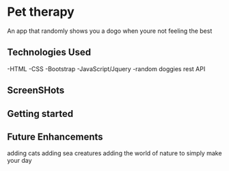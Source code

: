 # Pet therapy 

An app that randomly shows you a dogo when youre not feeling the best 



## Technologies Used
-HTML
-CSS
-Bootstrap
-JavaScript/Jquery
-random doggies rest API

## ScreenSHots 

## Getting started 


## Future Enhancements 

adding cats
adding sea creatures
adding the world of nature to simply make your day

